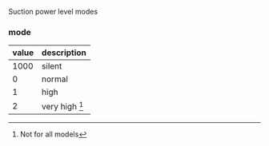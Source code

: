 Suction power level modes

### mode

| value | description    |
| ----- | -------------- |
| 1000  | silent         |
| 0     | normal         |
| 1     | high           |
| 2     | very high [^1] |

[^1]: Not for all models
